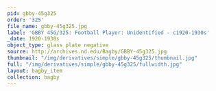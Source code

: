 ```yaml
---
pid: gbby-45g325
order: '325'
file_name: gbby-45g325.jpg
label: 'GBBY 45G/325: Football Player: Unidentified - c1920-1930s'
_date: 1920-1930s
object_type: glass plate negative
source: http://archives.nd.edu/Bagby/GBBY-45g325.jpg
thumbnail: "/img/derivatives/simple/gbby-45g325/thumbnail.jpg"
full: "/img/derivatives/simple/gbby-45g325/fullwidth.jpg"
layout: bagby_item
collection: bagby
---
```


